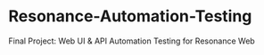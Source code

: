# Resonance-Automation-Testing
Final Project: Web UI &amp; API Automation Testing for Resonance Web
